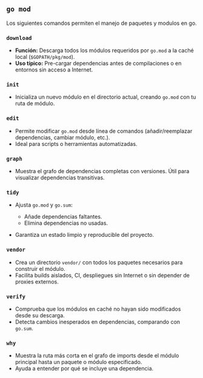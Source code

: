 ## `go mod`

Los siguientes comandos permiten el manejo de paquetes y modulos en go.

### `download`

* **Función:** Descarga todos los módulos requeridos por `go.mod` a la caché local (`$GOPATH/pkg/mod`).
* **Uso típico:** Pre-cargar dependencias antes de compilaciones o en entornos sin acceso a Internet.

### `init`

* Inicializa un nuevo módulo en el directorio actual, creando `go.mod` con tu ruta de módulo.

### `edit`

* Permite modificar `go.mod` desde línea de comandos (añadir/reemplazar dependencias, cambiar módulo, etc.).
* Ideal para scripts o herramientas automatizadas.

### `graph`

* Muestra el grafo de dependencias completas con versiones. Útil para visualizar dependencias transitivas.

### `tidy`

* Ajusta `go.mod` y `go.sum`:

  * Añade dependencias faltantes.
  * Elimina dependencias no usadas.
* Garantiza un estado limpio y reproducible del proyecto.

### `vendor`

* Crea un directorio `vendor/` con todos los paquetes necesarios para construir el módulo.
* Facilita builds aislados, CI, despliegues sin Internet o sin depender de proxies externos.

### `verify`

* Comprueba que los módulos en caché no hayan sido modificados desde su descarga.
* Detecta cambios inesperados en dependencias, comparando con `go.sum`.

### `why`

* Muestra la ruta más corta en el grafo de imports desde el módulo principal hasta un paquete o módulo especificado.
* Ayuda a entender por qué se incluye una dependencia.

